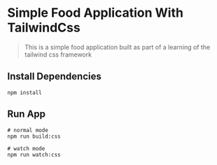 # Simple Food Application With TailwindCss

> This is a simple food application built as part of a learning of the tailwind css framework

## Install Dependencies

```
npm install
```

## Run App

```
# normal mode
npm run build:css

# watch mode
npm run watch:css
```

